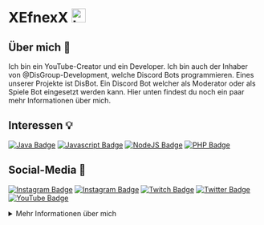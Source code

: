 # XEfnexX <img src="https://user-images.githubusercontent.com/1303154/88677602-1635ba80-d120-11ea-84d8-d263ba5fc3c0.gif" width="28px" alt="hi">

## Über mich 📜
Ich bin ein YouTube-Creator und ein Developer.
Ich bin auch der Inhaber von @DisGroup-Development, welche Discord Bots programmieren.
Eines unserer Projekte ist DisBot.
Ein Discord Bot welcher als Moderator oder als Spiele Bot eingesetzt werden kann.
Hier unten findest du noch ein paar mehr Informationen über mich.

## Interessen 💡
[![Java Badge](https://img.shields.io/badge/-Java-5382a1?style=for-the-badge&labelColor=black&logo=java&logoColor=5382a1)](#)
[![Javascript Badge](https://img.shields.io/badge/-Javascript-F0DB4F?style=for-the-badge&labelColor=black&logo=javascript&logoColor=F0DB4F)](#)
[![NodeJS Badge](https://img.shields.io/badge/-Nodejs-3C873A?style=for-the-badge&labelColor=black&logo=node.js&logoColor=3C873A)](#)
[![PHP Badge](https://img.shields.io/badge/-PHP-8993be?style=for-the-badge&labelColor=black&logo=php&logoColor=8993be)](#)

## Social-Media 📱
[![Instagram Badge](https://img.shields.io/badge/-XEfnexX-7289da?style=flat&labelColor=7289da&logo=discord&logoColor=white)](http://url.xefnexx.de/Discord) [![Instagram Badge](https://img.shields.io/badge/-@xefnexx-e84393?style=flat&labelColor=e84393&logo=instagram&logoColor=white)](http://url.xefnexx.de/Instagram) [![Twitch Badge](https://img.shields.io/badge/-XEfnexX-6441a5?style=flat&labelColor=6441a5&logo=twitch&logoColor=white)](http://url.xefnexx.de/Twitch) [![Twitter Badge](https://img.shields.io/badge/-@XEfnexX-1ca0f1?style=flat&labelColor=1ca0f1&logo=twitter&logoColor=white&link=https://twitter.com/XEfnexX)](http://url.xefnexx.de/Twitter) [![YouTube Badge](https://img.shields.io/badge/-XEfnexX-e74c3c?style=flat&labelColor=e74c3c&logo=youtube&logoColor=white)](http://url.xefnexx.de/YouTube)

<details>
  
  <summary>
    Mehr Informationen über mich
  </summary>
  
  #### Meine Skills
  ```text
  Java          ██████████████░░░░░░░░░░░  50 % 
  JavaScript    ██████████████████░░░░░░░   70 % 
  PHP           ████████░░░░░░░░░░░░░░░░░   30 % 
  ```
  
  #### GitHub Statistiken
  ![XEfnexX GitHub Stats](https://github-readme-stats.vercel.app/api?username=XEfnexX&count_private=true&theme=tokyonight&hide=contribs,prs)
  
</details>
